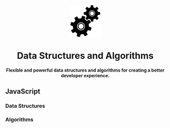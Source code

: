 <!-- PROJECT LOGO -->
<div align="center">
  <img src="./favicon.ico" alt="Logo" width="100" height="100">
  <h1>Data Structures and Algorithms</h1>
  <h4>Flexible and powerful data structures and algorithms for creating a better developer experience.</h4>
</div>

<!-- JavaScript -->
<div align="left">
  <h2>JavaScript</h2>
  <h3>Data Structures</h3>
  <ul>
  </ul>
   <h3>Algorithms</h3>
  <ul>
  </ul>
</div>
